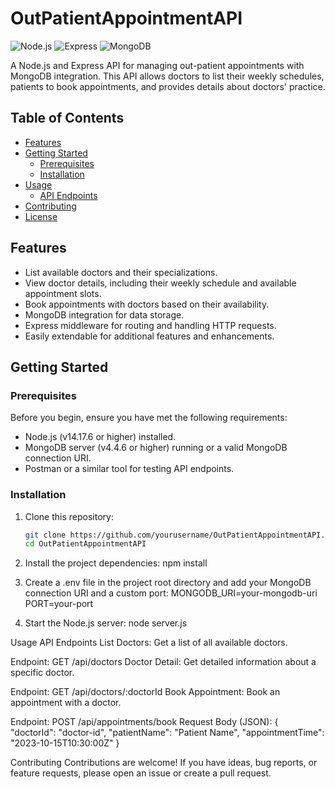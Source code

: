 # OutPatientAppointmentAPI

![Node.js](https://img.shields.io/badge/Node.js-14.17.6-green)
![Express](https://img.shields.io/badge/Express-4.17.1-blue)
![MongoDB](https://img.shields.io/badge/MongoDB-4.4.6-brightgreen)

A Node.js and Express API for managing out-patient appointments with MongoDB integration. This API allows doctors to list their weekly schedules, patients to book appointments, and provides details about doctors' practice.

## Table of Contents

- [Features](#features)
- [Getting Started](#getting-started)
  - [Prerequisites](#prerequisites)
  - [Installation](#installation)
- [Usage](#usage)
  - [API Endpoints](#api-endpoints)
- [Contributing](#contributing)
- [License](#license)

## Features

- List available doctors and their specializations.
- View doctor details, including their weekly schedule and available appointment slots.
- Book appointments with doctors based on their availability.
- MongoDB integration for data storage.
- Express middleware for routing and handling HTTP requests.
- Easily extendable for additional features and enhancements.

## Getting Started

### Prerequisites

Before you begin, ensure you have met the following requirements:

- Node.js (v14.17.6 or higher) installed.
- MongoDB server (v4.4.6 or higher) running or a valid MongoDB connection URI.
- Postman or a similar tool for testing API endpoints.

### Installation

1. Clone this repository:

   ```bash
   git clone https://github.com/yourusername/OutPatientAppointmentAPI.git
   cd OutPatientAppointmentAPI
   
2. Install the project dependencies:
   npm install

3. Create a .env file in the project root directory and add your MongoDB connection URI and a custom port:
   MONGODB_URI=your-mongodb-uri
   PORT=your-port

4. Start the Node.js server:
    node server.js

Usage
API Endpoints
List Doctors: Get a list of all available doctors.

Endpoint: GET /api/doctors
Doctor Detail: Get detailed information about a specific doctor.

Endpoint: GET /api/doctors/:doctorId
Book Appointment: Book an appointment with a doctor.

Endpoint: POST /api/appointments/book
Request Body (JSON):
{
  "doctorId": "doctor-id",
  "patientName": "Patient Name",
  "appointmentTime": "2023-10-15T10:30:00Z"
}

Contributing
Contributions are welcome! If you have ideas, bug reports, or feature requests, please open an issue or create a pull request.

